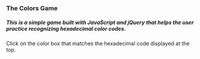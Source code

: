 ### The Colors Game

##### This is a simple game built with JavaScript and jQuery that helps the user practice recognizing hexadecimal color codes.

Click on the color box that matches the hexadecimal code displayed at the top.
